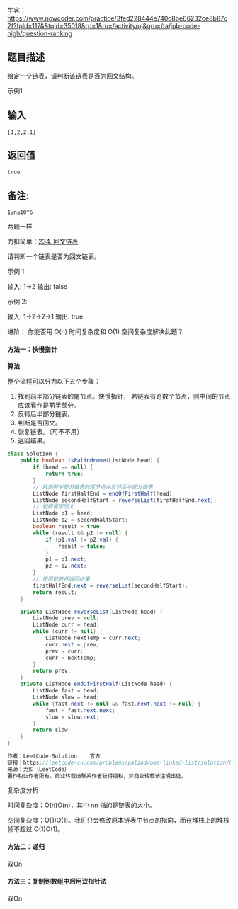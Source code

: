 牛客：https://www.nowcoder.com/practice/3fed228444e740c8be66232ce8b87c2f?tpId=117&&tqId=35018&rp=1&ru=/activity/oj&qru=/ta/job-code-high/question-ranking



## 题目描述

给定一个链表，请判断该链表是否为回文结构。



示例1

## 输入

```
[1,2,2,1]
```

## 返回值

```
true
```

## 备注:

```
1≤n≤10^6
```





两题一样

力扣简单：[234. 回文链表](https://leetcode-cn.com/problems/palindrome-linked-list/)



请判断一个链表是否为回文链表。



示例 1:

输入: 1->2
输出: false



示例 2:

输入: 1->2->2->1
输出: true



进阶：
你能否用 O(n) 时间复杂度和 O(1) 空间复杂度解决此题？









#### 方法一：快慢指针



**算法**

整个流程可以分为以下五个步骤：

1. 找到前半部分链表的尾节点。快慢指针， 若链表有奇数个节点，则中间的节点应该看作是前半部分。 
2. 反转后半部分链表。
3. 判断是否回文。
4. 恢复链表。（可不不用）
5. 返回结果。



````java
class Solution {
    public boolean isPalindrome(ListNode head) {
        if (head == null) {
            return true;
        }
        // 找到前半部分链表的尾节点并反转后半部分链表
        ListNode firstHalfEnd = endOfFirstHalf(head);
        ListNode secondHalfStart = reverseList(firstHalfEnd.next);
        // 判断是否回文
        ListNode p1 = head;
        ListNode p2 = secondHalfStart;
        boolean result = true;
        while (result && p2 != null) {
            if (p1.val != p2.val) {
                result = false;
            }
            p1 = p1.next;
            p2 = p2.next;
        }        
        // 还原链表并返回结果
        firstHalfEnd.next = reverseList(secondHalfStart);
        return result;
    }

    private ListNode reverseList(ListNode head) {
        ListNode prev = null;
        ListNode curr = head;
        while (curr != null) {
            ListNode nextTemp = curr.next;
            curr.next = prev;
            prev = curr;
            curr = nextTemp;
        }
        return prev;
    }
    private ListNode endOfFirstHalf(ListNode head) {
        ListNode fast = head;
        ListNode slow = head;
        while (fast.next != null && fast.next.next != null) {
            fast = fast.next.next;
            slow = slow.next;
        }
        return slow;
    }
}

作者：LeetCode-Solution	官方
链接：https://leetcode-cn.com/problems/palindrome-linked-list/solution/hui-wen-lian-biao-by-leetcode-solution/
来源：力扣（LeetCode）
著作权归作者所有。商业转载请联系作者获得授权，非商业转载请注明出处。
````



复杂度分析

时间复杂度：O(n)O(n)，其中 nn 指的是链表的大小。

空间复杂度：O(1)O(1)。我们只会修改原本链表中节点的指向，而在堆栈上的堆栈帧不超过 O(1)O(1)。





#### 方法二：递归

双On

#### 方法三：复制到数组中后用双指针法

双On